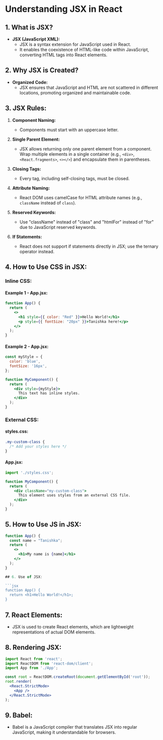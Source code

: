 
# Understanding JSX in React

## 1. What is JSX?

- **JSX (JavaScript XML):**
  - JSX is a syntax extension for JavaScript used in React.
  - It enables the coexistence of HTML-like code within JavaScript, converting HTML tags into React elements.

## 2. Why JSX is Created?

- **Organized Code:**
  - JSX ensures that JavaScript and HTML are not scattered in different locations, promoting organized and maintainable code.

## 3. JSX Rules:

1. **Component Naming:**
   - Components must start with an uppercase letter.

2. **Single Parent Element:**
   - JSX allows returning only one parent element from a component. Wrap multiple elements in a single container (e.g., `<div>`, `<React.fragments>`, `<></>`) and encapsulate them in parentheses.

3. **Closing Tags:**
   - Every tag, including self-closing tags, must be closed.

4. **Attribute Naming:**
   - React DOM uses camelCase for HTML attribute names (e.g., `className` instead of `class`).

5. **Reserved Keywords:**
   - Use "className" instead of "class" and "htmlFor" instead of "for" due to JavaScript reserved keywords.

6. **If Statements:**
   - React does not support if statements directly in JSX; use the ternary operator instead.

## 4. How to Use CSS in JSX:

### Inline CSS:

#### Example 1 - App.jsx:

```jsx
function App() {
  return (
    <>
      <h1 style={{ color: "Red" }}>Hello World!</h1>
      <p style={{ fontSize: "20px" }}>Tanishka here!</p>
    </>
  );
}
```

#### Example 2 - App.jsx:

```jsx
const myStyle = {
  color: 'blue',
  fontSize: '16px',
};

function MyComponent() {
  return (
    <div style={myStyle}>
      This text has inline styles.
    </div>
  );
}
```

### External CSS:

#### styles.css:

```css
.my-custom-class {
  /* Add your styles here */
}
```

#### App.jsx:

```jsx
import './styles.css';

function MyComponent() {
  return (
    <div className="my-custom-class">
      This element uses styles from an external CSS file.
    </div>
  );
}
```

## 5. How to Use JS in JSX:

```jsx
function App() {
  const name = "Tanishka";
  return (
    <>
      <h1>My name is {name}</h1>
    </>
  );
}

## 6. Use of JSX:

```jsx
function App() {
  return <h1>Hello World!</h1>;
}
```

## 7. React Elements:

- JSX is used to create React elements, which are lightweight representations of actual DOM elements.

## 8. Rendering JSX:

```jsx
import React from 'react';
import ReactDOM from 'react-dom/client';
import App from './App';

const root = ReactDOM.createRoot(document.getElementById('root'));
root.render(
  <React.StrictMode>
    <App />
  </React.StrictMode>
);
```

## 9. Babel:

- Babel is a JavaScript compiler that translates JSX into regular JavaScript, making it understandable for browsers.
